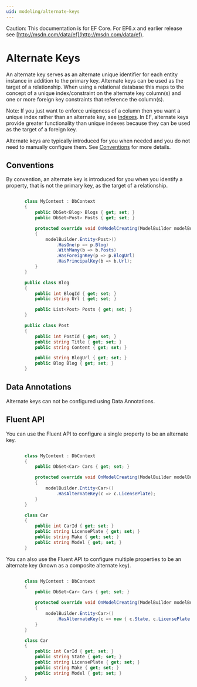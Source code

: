 ```yaml
---
uid: modeling/alternate-keys
---
```

Caution: This documentation is for EF Core. For EF6.x and earlier release see [http://msdn.com/data/ef](http://msdn.com/data/ef).

  # Alternate Keys

An alternate key serves as an alternate unique identifier for each entity instance in addition to the primary key. Alternate keys can be used as the target of a relationship. When using a relational database this maps to the concept of a unique index/constraint on the alternate key column(s) and one or more foreign key constraints that reference the column(s).

Note: If you just want to enforce uniqeness of a column then you want a unique index rather than an alternate key, see [Indexes](indexes.md). In EF, alternate keys provide greater functionality than unique indexes because they can be used as the target of a foreign key.

Alternate keys are typically introduced for you when needed and you do not need to manually configure them. See [Conventions](#conventions) for more details.

  ## Conventions

By convention, an alternate key is introduced for you when you identify a property, that is not the primary key, as the target of a relationship.

<!-- literal_block {"ids": [], "classes": [], "xml:space": "preserve", "backrefs": [], "linenos": true, "dupnames": [], {"language": "csharp", "highlight_args": {"linenostart": 1, "hl_lines": [12]}, "names": [], "source": "/Users/shirhatti/src/EntityFramework.Docs/docs/modeling/Modeling/Conventions/Samples/AlternateKey.cs"} -->

````c#

       class MyContext : DbContext
       {
           public DbSet<Blog> Blogs { get; set; }
           public DbSet<Post> Posts { get; set; }

           protected override void OnModelCreating(ModelBuilder modelBuilder)
           {
               modelBuilder.Entity<Post>()
                   .HasOne(p => p.Blog)
                   .WithMany(b => b.Posts)
                   .HasForeignKey(p => p.BlogUrl)
                   .HasPrincipalKey(b => b.Url);
           }
       }

       public class Blog
       {
           public int BlogId { get; set; }
           public string Url { get; set; }

           public List<Post> Posts { get; set; }
       }

       public class Post
       {
           public int PostId { get; set; }
           public string Title { get; set; }
           public string Content { get; set; }

           public string BlogUrl { get; set; }
           public Blog Blog { get; set; }
       }

   ````

  ## Data Annotations

Alternate keys can not be configured using Data Annotations.

  ## Fluent API

You can use the Fluent API to configure a single property to be an alternate key.

<!-- literal_block {"ids": [], "classes": [], "xml:space": "preserve", "backrefs": [], "linenos": true, "dupnames": [], {"language": "csharp", "highlight_args": {"linenostart": 1, "hl_lines": [7, 8]}, "names": [], "source": "/Users/shirhatti/src/EntityFramework.Docs/docs/modeling/Modeling/FluentAPI/Samples/AlternateKeySingle.cs"} -->

````c#

       class MyContext : DbContext
       {
           public DbSet<Car> Cars { get; set; }

           protected override void OnModelCreating(ModelBuilder modelBuilder)
           {
               modelBuilder.Entity<Car>()
                   .HasAlternateKey(c => c.LicensePlate);
           }
       }

       class Car
       {
           public int CarId { get; set; }
           public string LicensePlate { get; set; }
           public string Make { get; set; }
           public string Model { get; set; }
       }

   ````

You can also use the Fluent API to configure multiple properties to be an alternate key (known as a composite alternate key).

<!-- literal_block {"ids": [], "classes": [], "xml:space": "preserve", "backrefs": [], "linenos": true, "dupnames": [], {"language": "csharp", "highlight_args": {"linenostart": 1, "hl_lines": [7, 8]}, "names": [], "source": "/Users/shirhatti/src/EntityFramework.Docs/docs/modeling/Modeling/FluentAPI/Samples/AlternateKeyComposite.cs"} -->

````c#

       class MyContext : DbContext
       {
           public DbSet<Car> Cars { get; set; }

           protected override void OnModelCreating(ModelBuilder modelBuilder)
           {
               modelBuilder.Entity<Car>()
                   .HasAlternateKey(c => new { c.State, c.LicensePlate });
           }
       }

       class Car
       {
           public int CarId { get; set; }
           public string State { get; set; }
           public string LicensePlate { get; set; }
           public string Make { get; set; }
           public string Model { get; set; }
       }

   ````
